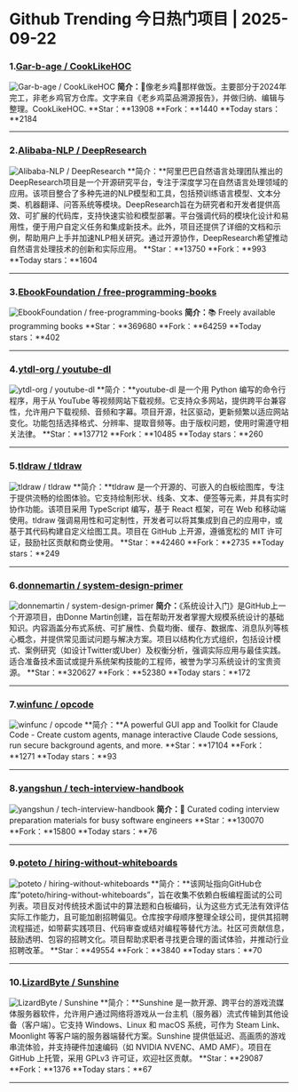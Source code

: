 # Github Trending 今日热门项目 | 2025-09-22
### 1.[Gar-b-age / CookLikeHOC](https://github.com/Gar-b-age/CookLikeHOC)

![Gar-b-age / CookLikeHOC](https://opengraph.githubassets.com/97ed4ab4a18750bc990409e57974ceca4a13309983e13e7ad47f552a85d5d7c6/Gar-b-age/CookLikeHOC)
**简介：**🥢像老乡鸡🐔那样做饭。主要部分于2024年完工，非老乡鸡官方仓库。文字来自《老乡鸡菜品溯源报告》，并做归纳、编辑与整理。CookLikeHOC.
**Star：**13908
**Fork：**1440
**Today stars：**2184

---

### 2.[Alibaba-NLP / DeepResearch](https://github.com/Alibaba-NLP/DeepResearch)

![Alibaba-NLP / DeepResearch](https://opengraph.githubassets.com/83a2ad8e7cf9ea159a19426c6f297bad37d5ec4998b1bb6264650b22f2df014e/Alibaba-NLP/DeepResearch)
**简介：**阿里巴巴自然语言处理团队推出的DeepResearch项目是一个开源研究平台，专注于深度学习在自然语言处理领域的应用。该项目整合了多种先进的NLP模型和工具，包括预训练语言模型、文本分类、机器翻译、问答系统等模块。DeepResearch旨在为研究者和开发者提供高效、可扩展的代码库，支持快速实验和模型部署。平台强调代码的模块化设计和易用性，便于用户自定义任务和集成新技术。此外，项目还提供了详细的文档和示例，帮助用户上手并加速NLP相关研究。通过开源协作，DeepResearch希望推动自然语言处理技术的创新和实际应用。
**Star：**13750
**Fork：**993
**Today stars：**1604

---

### 3.[EbookFoundation / free-programming-books](https://github.com/EbookFoundation/free-programming-books)

![EbookFoundation / free-programming-books](https://opengraph.githubassets.com/f870914ddf1d18f867f8c0da58285009d4f5f65821577efeff2c39393be10d11/EbookFoundation/free-programming-books)
**简介：**📚 Freely available programming books
**Star：**369680
**Fork：**64259
**Today stars：**402

---

### 4.[ytdl-org / youtube-dl](https://github.com/ytdl-org/youtube-dl)

![ytdl-org / youtube-dl](https://opengraph.githubassets.com/5497555e4e5a9141b86a8b70be36fb79a40687b39b1fca652d8c920024bf0ecb/ytdl-org/youtube-dl)
**简介：**youtube-dl 是一个用 Python 编写的命令行程序，用于从 YouTube 等视频网站下载视频。它支持众多网站，提供跨平台兼容性，允许用户下载视频、音频和字幕。项目开源，社区驱动，更新频繁以适应网站变化。功能包括选择格式、分辨率、提取音频等。由于版权问题，使用时需遵守相关法律。
**Star：**137712
**Fork：**10485
**Today stars：**260

---

### 5.[tldraw / tldraw](https://github.com/tldraw/tldraw)

![tldraw / tldraw](https://repository-images.githubusercontent.com/365739812/92710d91-3a08-41f4-8aaf-1037d299bd2d)
**简介：**tldraw 是一个开源的、可嵌入的白板绘图库，专注于提供流畅的绘图体验。它支持绘制形状、线条、文本、便签等元素，并具有实时协作功能。该项目采用 TypeScript 编写，基于 React 框架，可在 Web 和移动端使用。tldraw 强调易用性和可定制性，开发者可以将其集成到自己的应用中，或基于其代码构建自定义绘图工具。项目在 GitHub 上开源，遵循宽松的 MIT 许可证，鼓励社区贡献和商业使用。
**Star：**42460
**Fork：**2735
**Today stars：**249

---

### 6.[donnemartin / system-design-primer](https://github.com/donnemartin/system-design-primer)

![donnemartin / system-design-primer](https://opengraph.githubassets.com/f80a57edda9ca669cb19d6968f6e9e29d3ceac6d5f2ea9f846bcb92375e3c024/donnemartin/system-design-primer)
**简介：**《系统设计入门》是GitHub上一个开源项目，由Donne Martin创建，旨在帮助开发者掌握大规模系统设计的基础知识。内容涵盖分布式系统、可扩展性、负载均衡、缓存、数据库、消息队列等核心概念，并提供常见面试问题与解决方案。项目以结构化方式组织，包括设计模式、案例研究（如设计Twitter或Uber）及权衡分析，强调实际应用与最佳实践。适合准备技术面试或提升系统架构技能的工程师，被誉为学习系统设计的宝贵资源。
**Star：**320627
**Fork：**52380
**Today stars：**172

---

### 7.[winfunc / opcode](https://github.com/winfunc/opcode)

![winfunc / opcode](https://opengraph.githubassets.com/7b23df52ca12acc040aebe90fc762001be7d6da7320d8c03f9fed92233c0c07f/winfunc/opcode)
**简介：**A powerful GUI app and Toolkit for Claude Code - Create custom agents, manage interactive Claude Code sessions, run secure background agents, and more.
**Star：**17104
**Fork：**1271
**Today stars：**93

---

### 8.[yangshun / tech-interview-handbook](https://github.com/yangshun/tech-interview-handbook)

![yangshun / tech-interview-handbook](https://opengraph.githubassets.com/6189c5d79f016500812365e471dff77c30d368c95ef4f39eb460e537f8de8d91/yangshun/tech-interview-handbook)
**简介：**💯 Curated coding interview preparation materials for busy software engineers
**Star：**130070
**Fork：**15800
**Today stars：**76

---

### 9.[poteto / hiring-without-whiteboards](https://github.com/poteto/hiring-without-whiteboards)

![poteto / hiring-without-whiteboards](https://opengraph.githubassets.com/b58b127449c448ff244635d505b31203004d1780b388b78dea14efb32b6dc347/poteto/hiring-without-whiteboards)
**简介：**该网址指向GitHub仓库“poteto/hiring-without-whiteboards”，旨在收集不依赖白板编程面试的公司列表。项目反对传统技术面试中的算法题和白板编码，认为这些方式无法有效评估实际工作能力，且可能加剧招聘偏见。仓库按字母顺序整理全球公司，提供其招聘流程描述，如带薪实践项目、代码审查或结对编程等替代方法。社区可贡献信息，鼓励透明、包容的招聘文化。项目帮助求职者寻找更合理的面试体验，并推动行业招聘改革。
**Star：**49554
**Fork：**3840
**Today stars：**70

---

### 10.[LizardByte / Sunshine](https://github.com/LizardByte/Sunshine)

![LizardByte / Sunshine](https://repository-images.githubusercontent.com/438803890/cee99a24-0230-411e-b444-3e261c8b01d3)
**简介：**Sunshine 是一款开源、跨平台的游戏流媒体服务器软件，允许用户通过网络将游戏从一台主机（服务器）流式传输到其他设备（客户端）。它支持 Windows、Linux 和 macOS 系统，可作为 Steam Link、Moonlight 等客户端的服务器端替代方案。Sunshine 提供低延迟、高画质的游戏串流体验，并支持硬件加速编码（如 NVIDIA NVENC、AMD AMF）。项目在 GitHub 上托管，采用 GPLv3 许可证，欢迎社区贡献。
**Star：**29087
**Fork：**1376
**Today stars：**67

---

